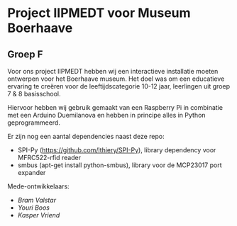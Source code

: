 Project IIPMEDT voor Museum Boerhaave
===
Groep F
---

Voor ons project IIPMEDT hebben wij een interactieve installatie moeten ontwerpen voor het Boerhaave museum. Het doel was om een educatieve ervaring te creëren voor de leeftijdscategorie 10-12 jaar, leerlingen uit groep 7 & 8 basisschool.

Hiervoor hebben wij gebruik gemaakt van een Raspberry Pi in combinatie met een Arduino Duemilanova en hebben in principe alles in Python geprogrammeerd.

Er zijn nog een aantal dependencies naast deze repo:
- SPI-Py (https://github.com/lthiery/SPI-Py), library dependency voor MFRC522-rfid reader
- smbus (apt-get install python-smbus), library voor de MCP23017 port expander


Mede-ontwikkelaars:
- *Bram Valstar*
- *Youri Boos*
- *Kasper Vriend*



